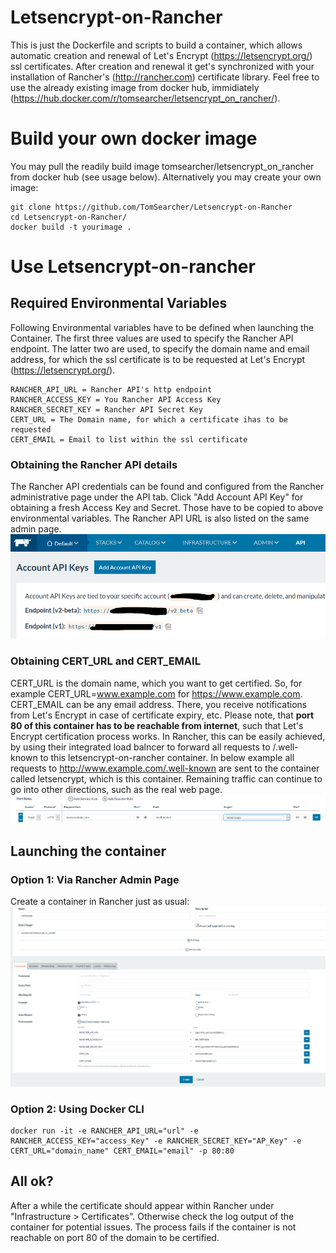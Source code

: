 # Letsencrypt-on-Rancher
This is just the Dockerfile and scripts to build a container, which allows automatic creation and renewal of Let's Encrypt (https://letsencrypt.org/) ssl certificates. After creation and renewal it get's synchronized with your installation of Rancher's (http://rancher.com) certificate library. Feel free to use the already existing image from docker hub, immidiately (https://hub.docker.com/r/tomsearcher/letsencrypt_on_rancher/). 


# Build your own docker image 
You may pull the readily build image tomsearcher/letsencrypt_on_rancher from docker hub (see usage below).
Alternatively you may create your own image:

```
git clone https://github.com/TomSearcher/Letsencrypt-on-Rancher
cd Letsencrypt-on-Rancher/
docker build -t yourimage .
```

# Use Letsencrypt-on-rancher

## Required Environmental Variables
Following Environmental variables have to be defined when launching the Container. The first three values are used to specify the Rancher API endpoint. The latter two are used, to specify the domain name and email address, for which the ssl certificate is to be requested at Let's Encrypt (https://letsencrypt.org/).

```
RANCHER_API_URL = Rancher API's http endpoint 
RANCHER_ACCESS_KEY = You Rancher API Access Key
RANCHER_SECRET_KEY = Rancher API Secret Key
CERT_URL = The Domain name, for which a certificate ihas to be requested
CERT_EMAIL = Email to list within the ssl certificate
```
### Obtaining the Rancher API details

The Rancher API credentials can be found and configured from the Rancher administrative page under the API tab. Click "Add Account API Key" for obtaining a fresh Access Key and Secret. Those have to be copied to above environmental variables. The Rancher API URL is also listed on the same admin page.
![alt tag](https://raw.githubusercontent.com/TomSearcher/Letsencrypt-on-Rancher/master/rancher_api.PNG)

### Obtaining CERT_URL and CERT_EMAIL

CERT_URL is the domain name, which you want to get certified. So, for example CERT_URL=www.example.com for https://www.example.com. CERT_EMAIL can be any email address. There, you receive notifications from Let's Encrypt in case of certificate expiry, etc. Please note,  that **port 80 of this container has to be reachable from internet**, such that Let's Encrypt certification process works.
In Rancher, this can be easily achieved, by using their integrated load balncer to forward all requests to /.well-known to this letsencrypt-on-rancher container. In below example all requests to http://www.example.com/.well-known are sent to the container called letsencrypt, which is this container. Remaining traffic can continue to go into other directions, such as the real web page.
![alt tag](https://raw.githubusercontent.com/TomSearcher/Letsencrypt-on-Rancher/master/rancher_lb.PNG)

## Launching the container

### Option 1: Via Rancher Admin Page
Create a container in Rancher just as usual:
![alt tag](https://raw.githubusercontent.com/TomSearcher/Letsencrypt-on-Rancher/master/rancher_example.PNG)

### Option 2: Using Docker CLI
```
docker run -it -e RANCHER_API_URL="url" -e RANCHER_ACCESS_KEY="access_Key" -e RANCHER_SECRET_KEY="AP_Key" -e CERT_URL="domain_name" CERT_EMAIL="email" -p 80:80
```

## All ok?
After a while the certificate should appear within Rancher under "Infrastructure > Certificates". Otherwise check the log output of the container for potential issues. The process fails if the container is not reachable on port 80 of the domain to be certified.
